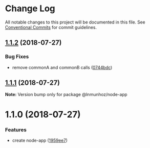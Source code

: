 # Change Log

All notable changes to this project will be documented in this file.
See [Conventional Commits](https://conventionalcommits.org) for commit guidelines.

<a name="1.1.2"></a>
## [1.1.2](https://github.com/lnmunhoz/lerna-poc/compare/@lnmunhoz/node-app@1.1.1...@lnmunhoz/node-app@1.1.2) (2018-07-27)


### Bug Fixes

* remove commonA and commonB calls ([0744bdc](https://github.com/lnmunhoz/lerna-poc/commit/0744bdc))




<a name="1.1.1"></a>
## [1.1.1](https://github.com/lnmunhoz/lerna-poc/compare/@lnmunhoz/node-app@1.1.0...@lnmunhoz/node-app@1.1.1) (2018-07-27)




**Note:** Version bump only for package @lnmunhoz/node-app

<a name="1.1.0"></a>
# 1.1.0 (2018-07-27)


### Features

* create node-app ([1959ee7](https://github.com/lnmunhoz/lerna-poc/commit/1959ee7))
